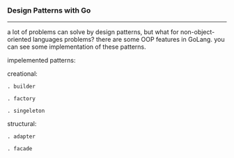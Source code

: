 ﻿### Design Patterns with Go
---
a lot of problems can solve by design patterns, but what for non-object-oriented languages problems?
there are some OOP features in GoLang. you can see some implementation of these patterns.

impelemented patterns:

creational:    
   
    . builder
    
    . factory
    
    . singeleton
    
  structural:
  
    . adapter
    
    . facade
    
